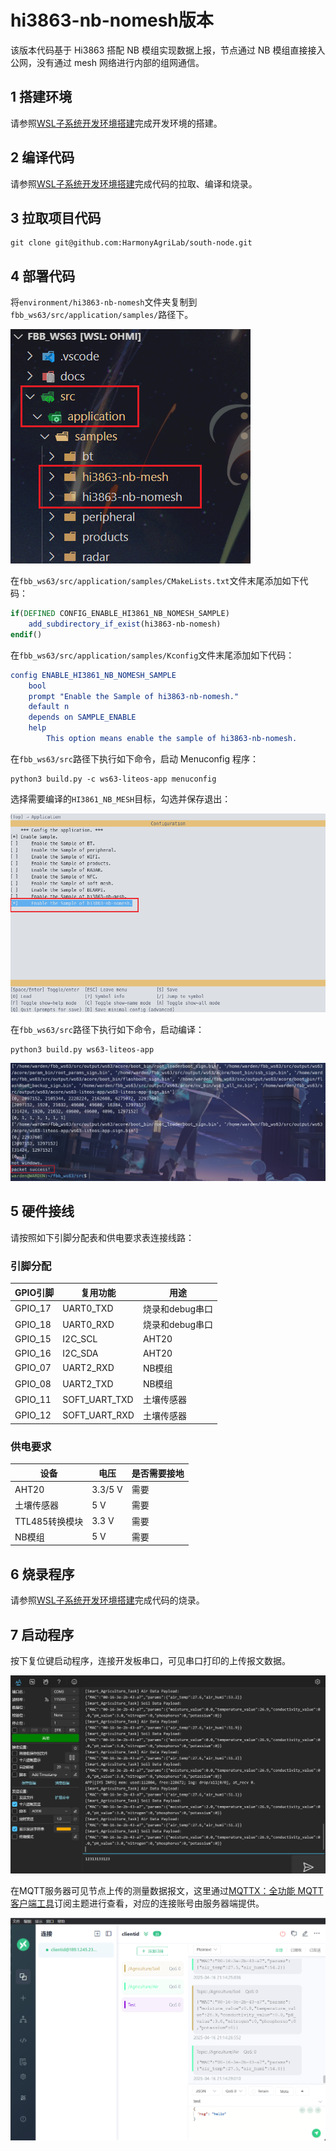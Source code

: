 # hi3863-nb-nomesh版本

该版本代码基于 Hi3863 搭配 NB 模组实现数据上报，节点通过 NB 模组直接接入公网，没有通过 mesh 网络进行内部的组网通信。

## 1 搭建环境

请参照[WSL子系统开发环境搭建](../environment/WSL_Build_and_Burn.md")完成开发环境的搭建。

## 2 编译代码

请参照[WSL子系统开发环境搭建](../environment/WSL_Develop_Env.md")完成代码的拉取、编译和烧录。

## 3 拉取项目代码

```shell
git clone git@github.com:HarmonyAgriLab/south-node.git
```

## 4 部署代码

将`environment/hi3863-nb-nomesh`文件夹复制到`fbb_ws63/src/application/samples/`路径下。

![image-20250416195508100](README.assets/image-20250416195508100.png)

在`fbb_ws63/src/application/samples/CMakeLists.txt`文件末尾添加如下代码：

```cmake
if(DEFINED CONFIG_ENABLE_HI3861_NB_NOMESH_SAMPLE)
    add_subdirectory_if_exist(hi3863-nb-nomesh)
endif()
```

在`fbb_ws63/src/application/samples/Kconfig`文件末尾添加如下代码：

```cmake
config ENABLE_HI3861_NB_NOMESH_SAMPLE
    bool
    prompt "Enable the Sample of hi3863-nb-nomesh."
    default n
    depends on SAMPLE_ENABLE
    help
        This option means enable the sample of hi3863-nb-nomesh.
```

在`fbb_ws63/src`路径下执行如下命令，启动 Menuconfig 程序：

```shell
python3 build.py -c ws63-liteos-app menuconfig
```

选择需要编译的`HI3861_NB_MESH`目标，勾选并保存退出：

![image-20250416203535319](README.assets/image-20250416203535319.png)

在`fbb_ws63/src`路径下执行如下命令，启动编译：

```shell
python3 build.py ws63-liteos-app
```

![image-20250416200439735](README.assets/image-20250416200439735.png)

## 5 硬件接线

请按照如下引脚分配表和供电要求表连接线路：

### 引脚分配

| GPIO引脚 | 复用功能      | 用途            |
| -------- | ------------- | --------------- |
| GPIO_17  | UART0_TXD     | 烧录和debug串口 |
| GPIO_18  | UART0_RXD     | 烧录和debug串口 |
| GPIO_15  | I2C_SCL       | AHT20           |
| GPIO_16  | I2C_SDA       | AHT20           |
| GPIO_07  | UART2_RXD     | NB模组          |
| GPIO_08  | UART2_TXD     | NB模组          |
| GPIO_11  | SOFT_UART_TXD | 土壤传感器      |
| GPIO_12  | SOFT_UART_RXD | 土壤传感器      |

### 供电要求

| 设备           | 电压    | 是否需要接地 |
| -------------- | ------- | ------------ |
| AHT20          | 3.3/5 V | 需要         |
| 土壤传感器     | 5 V     | 需要         |
| TTL485转换模块 | 3.3 V   | 需要         |
| NB模组         | 5 V     | 需要         |

## 6 烧录程序

请参照[WSL子系统开发环境搭建](../environment/WSL子系统开发环境搭建.md")完成代码的烧录。

## 7 启动程序

按下复位键启动程序，连接开发板串口，可见串口打印的上传报文数据。

![image-20250416211422639](README.assets/image-20250416211422639.png)

在MQTT服务器可见节点上传的测量数据报文，这里通过[MQTTX：全功能 MQTT 客户端工具](https://mqttx.app/zh)订阅主题进行查看，对应的连接账号由服务器端提供。

![image-20250416211432569](README.assets/image-20250416211432569.png)